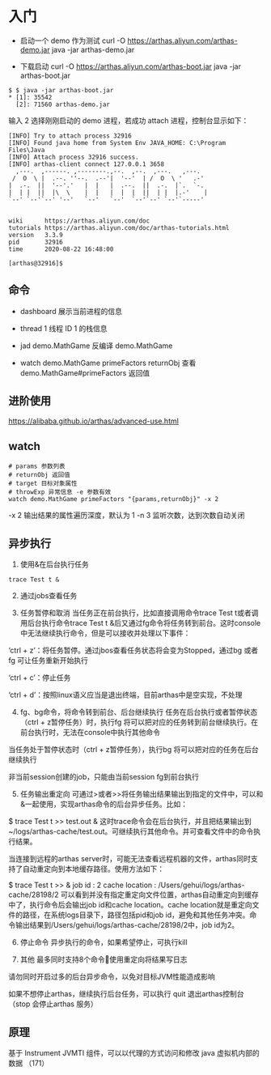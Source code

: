 # 入门

- 启动一个 demo 作为测试
curl -O https://arthas.aliyun.com/arthas-demo.jar
java -jar arthas-demo.jar

- 下载启动
curl -O https://arthas.aliyun.com/arthas-boot.jar
java -jar arthas-boot.jar

```
$ $ java -jar arthas-boot.jar
* [1]: 35542
  [2]: 71560 arthas-demo.jar

```

输入 2 选择刚刚启动的 demo 进程，若成功 attach 进程，控制台显示如下：

```
[INFO] Try to attach process 32916
[INFO] Found java home from System Env JAVA_HOME: C:\Program Files\Java
[INFO] Attach process 32916 success.
[INFO] arthas-client connect 127.0.0.1 3658
  ,---.  ,------. ,--------.,--.  ,--.  ,---.   ,---.
 /  O  \ |  .--. ''--.  .--'|  '--'  | /  O  \ '   .-'
|  .-.  ||  '--'.'   |  |   |  .--.  ||  .-.  |`.  `-.
|  | |  ||  |\  \    |  |   |  |  |  ||  | |  |.-'    |
`--' `--'`--' '--'   `--'   `--'  `--'`--' `--'`-----'


wiki      https://arthas.aliyun.com/doc
tutorials https://arthas.aliyun.com/doc/arthas-tutorials.html
version   3.3.9
pid       32916
time      2020-08-22 16:48:00

[arthas@32916]$ 
```

## 命令
- dashboard 
展示当前进程的信息

- thread 1 
线程 ID 1 的栈信息

- jad demo.MathGame
反编译 demo.MathGame

- watch demo.MathGame primeFactors returnObj
查看 demo.MathGame#primeFactors 返回值

## 进阶使用
https://alibaba.github.io/arthas/advanced-use.html

## watch
```
# params 参数列表
# returnObj 返回值
# target 目标对象属性
# throwExp 异常信息 -e 参数有效
watch demo.MathGame primeFactors "{params,returnObj}" -x 2
```

-x 2 输出结果的属性遍历深度，默认为 1
-n 3 监听次数，达到次数自动关闭

## 异步执行

1. 使用&在后台执行任务
```
trace Test t &
```

2. 通过jobs查看任务

3. 任务暂停和取消
当任务正在前台执行，比如直接调用命令trace Test t或者调用后台执行命令trace Test t &后又通过fg命令将任务转到前台。这时console中无法继续执行命令，但是可以接收并处理以下事件：

‘ctrl + z’：将任务暂停。通过jbos查看任务状态将会变为Stopped，通过bg <job-id>或者fg <job-id>可让任务重新开始执行

‘ctrl + c’：停止任务

‘ctrl + d’：按照linux语义应当是退出终端，目前arthas中是空实现，不处理

4. fg、bg命令，将命令转到前台、后台继续执行
任务在后台执行或者暂停状态（ctrl + z暂停任务）时，执行fg <job-id>将可以把对应的任务转到前台继续执行。在前台执行时，无法在console中执行其他命令

当任务处于暂停状态时（ctrl + z暂停任务），执行bg <job-id>将可以把对应的任务在后台继续执行

非当前session创建的job，只能由当前session fg到前台执行

5. 任务输出重定向
可通过>或者>>将任务输出结果输出到指定的文件中，可以和&一起使用，实现arthas命令的后台异步任务。比如：

$ trace Test t >> test.out &
这时trace命令会在后台执行，并且把结果输出到~/logs/arthas-cache/test.out。可继续执行其他命令。并可查看文件中的命令执行结果。

当连接到远程的arthas server时，可能无法查看远程机器的文件，arthas同时支持了自动重定向到本地缓存路径。使用方法如下：

$ trace Test t >>  &
job id  : 2
cache location  : /Users/gehui/logs/arthas-cache/28198/2
可以看到并没有指定重定向文件位置，arthas自动重定向到缓存中了，执行命令后会输出job id和cache location。cache location就是重定向文件的路径，在系统logs目录下，路径包括pid和job id，避免和其他任务冲突。命令输出结果到/Users/gehui/logs/arthas-cache/28198/2中，job id为2。

6. 停止命令
异步执行的命令，如果希望停止，可执行kill

7. 其他
最多同时支持8个命令使用重定向将结果写日志

请勿同时开启过多的后台异步命令，以免对目标JVM性能造成影响

如果不想停止arthas，继续执行后台任务，可以执行 quit 退出arthas控制台（stop 会停止arthas 服务）

## 原理
基于 Instrument JVMTI 组件，可以以代理的方式访问和修改 java 虚拟机内部的数据 （171）
